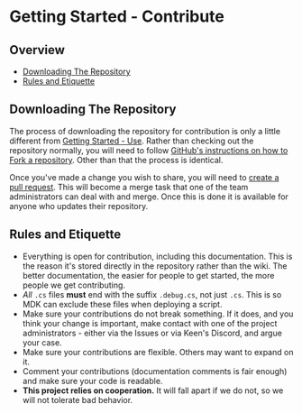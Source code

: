# Getting Started - Contribute

## Overview

* [Downloading The Repository](#downloading-the-repository)
* [Rules and Etiquette](#rules-and-etiquette)




## Downloading The Repository

The process of downloading the repository for contribution is only a little different from [Getting Started - Use](https://github.com/malware-dev/MDK-Mockups/blob/master/Docs/Getting-Started-Use.md). Rather than checking out the repository normally, you will need to follow [GitHub's instructions on how to Fork a repository](https://help.github.com/articles/fork-a-repo/). Other than that the process is identical.



Once you've made a change you wish to share, you will need to [create a pull request](https://help.github.com/articles/creating-a-pull-request-from-a-fork/). This will become a merge task that one of the team administrators can deal with and merge. Once this is done it is available for anyone who updates their repository.




## Rules and Etiquette

* Everything is open for contribution, including this documentation. This is the reason it's stored directly in the repository rather than the wiki. The better documentation, the easier for people to get started, the more people we get contributing.
* _All_ `.cs` files **must** end with the suffix `.debug.cs`, not just `.cs`. This is so MDK can exclude these files when deploying a script.
* Make sure your contributions do not break something. If it does, and you think your change is important, make contact with one of the project administrators - either via the Issues or via Keen's Discord, and argue your case.
* Make sure your contributions are flexible. Others may want to expand on it.
* Comment your contributions (documentation comments is fair enough) and make sure your code is readable.
* **This project relies on cooperation.** It will fall apart if we do not, so we will not tolerate bad behavior.
